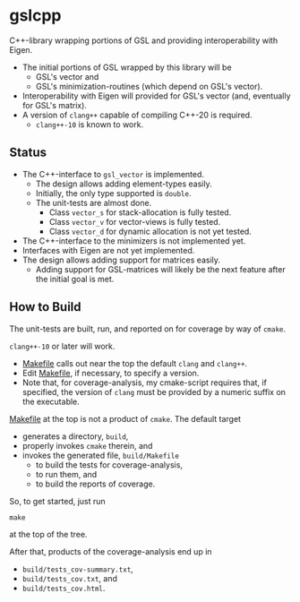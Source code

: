 # gslcpp

C++-library wrapping portions of GSL and providing interoperability with Eigen.
  - The initial portions of GSL wrapped by this library will be
    - GSL's vector and
    - GSL's minimization-routines (which depend on GSL's vector).
  - Interoperability with Eigen will provided for GSL's vector (and, eventually
    for GSL's matrix).
  - A version of `clang++` capable of compiling C++-20 is required.
    - `clang++-10` is known to work.

## Status

- The C++-interface to `gsl_vector` is implemented.
  - The design allows adding element-types easily.
  - Initially, the only type supported is `double`.
  - The unit-tests are almost done.
    - Class `vector_s` for stack-allocation is fully tested.
    - Class `vector_v` for vector-views is fully tested.
    - Class `vector_d` for dynamic allocation is not yet tested.
- The C++-interface to the minimizers is not implemented yet.
- Interfaces with Eigen are not yet implemented.
- The design allows adding support for matrices easily.
  - Adding support for GSL-matrices will likely be the next feature after the
    initial goal is met.

## How to Build

The unit-tests are built, run, and reported on for coverage by way of `cmake`.

`clang++-10` or later will work.
- [Makefile](Makefile) calls out near the top the default `clang` and `clang++`.
- Edit [Makefile](Makefile), if necessary, to specify a version.
- Note that, for coverage-analysis, my cmake-script requires that, if
  specified, the version of `clang` must be provided by a numeric suffix on the
  executable.

[Makefile](Makefile) at the top is not a product of `cmake`. The default target
  - generates a directory, `build`,
  - properly invokes `cmake` therein, and
  - invokes the generated file, `build/Makefile`
    - to build the tests for coverage-analysis,
    - to run them, and
    - to build the reports of coverage.

So, to get started, just run
```
make
```
at the top of the tree.

After that, products of the coverage-analysis end up in
  - `build/tests_cov-summary.txt`,
  - `build/tests_cov.txt`, and
  - `build/tests_cov.html`.


